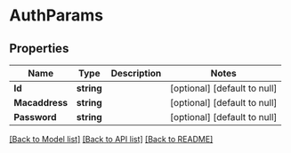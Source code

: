 # AuthParams

## Properties
Name | Type | Description | Notes
------------ | ------------- | ------------- | -------------
**Id** | **string** |  | [optional] [default to null]
**Macaddress** | **string** |  | [optional] [default to null]
**Password** | **string** |  | [optional] [default to null]

[[Back to Model list]](../README.md#documentation-for-models) [[Back to API list]](../README.md#documentation-for-api-endpoints) [[Back to README]](../README.md)



